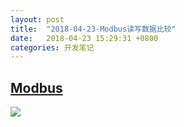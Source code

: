 ```yaml
---
layout: post
title:  "2018-04-23-Modbus读写数据比较"
date:   2018-04-23 15:29:31 +0800
categories: 开发笔记
---
```


## [Modbus](https://en.wikipedia.org/wiki/Modbus)

![](http://yuqiangcoder.com/assets/postImages/ios/201804/Modbus读写示意图.svg)

[jekyll-docs]: https://jekyllrb.com/docs/home
[jekyll-gh]:   https://github.com/jekyll/jekyll
[jekyll-talk]: https://talk.jekyllrb.com/

